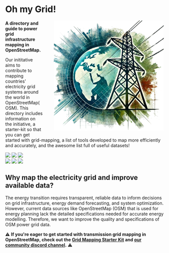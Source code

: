 # Oh my Grid!

<div style="float: right; margin-left: 15px; margin-bottom: 20px;">
  <img src="images/logo.png" class="img-border" style="float: right; margin-left: 20px;" width="350">
</div>

**A directory and guide to power grid infrastructure mapping in OpenStreetMap.**  

Our inititative aims to contribute to mapping countries' electricity grid systems around the world in OpenStreetMap(OSM).
This directory includes information on the initiative, a starter-kit so that you can get started with grid-mapping, a list of tools developed to map more efficiently and accurately, and the awesome list full of useful datasets! 

[![](https://badgen.net/badge/See/Wiki/A2CDAE?scale=1.6)](https://wiki.openstreetmap.org/wiki/Organised_Editing/Activities/Oh_my_grid_initiative) [![](https://badgen.net/badge/Follow/Tutorial/A2CDAE?scale=1.6)](https://open-energy-transition.github.io/Oh-my-Grid!/starter-kit/) [![](https://badgen.net/badge/Join/DiscordGroup/A2CDAE?scale=1.6)](https://discord.gg/a5znpdFWfD)  
[![](https://badgen.net/badge/Use/Tools/A2CDAE?scale=1.6)](https://open-energy-transition.github.io/Oh-my-Grid!/tools/) [![](https://badgen.net/badge/Find/AwesomeList/A2CDAE?scale=1.6)](https://github.com/open-energy-transition/Awesome-Electric-Grid-Mapping) [![](https://badgen.net/badge/Icon/Contribute/A2CDAE?scale=1.6&label=%F0%9F%9A%80)](https://open-energy-transition.github.io/Oh-my-Grid!/contributing/)

## Why map the electricity grid and improve available data?
The energy transition requires transparent, reliable data to inform decisions on grid infrastructure, energy demand forecasting, and system optimization. 
However, current data sources like OpenStreetMap (OSM) that is used for energy planning lack the detailed specifications needed for accurate energy modelling.
Therefore, we want to improve the quality and specifications of OSM power grid data.


⚠️ **If you're eager to get started with transmission grid mapping in OpenStreetMap, check out the [Grid Mapping Starter Kit](https://github.com/open-energy-transition/grid-mapping-starter-kit) and [our community discord channel](https://discord.gg/a5znpdFWfD).** ⚠️
